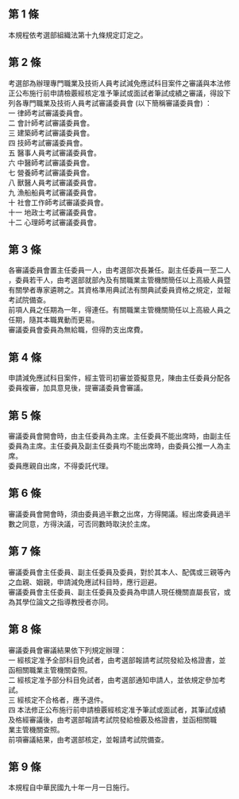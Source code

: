 第 1 條
-------
本規程依考選部組織法第十九條規定訂定之。

第 2 條
-------
考選部為辦理專門職業及技術人員考試減免應試科目案件之審議與本法修  
正公布施行前申請檢覈經核定准予筆試或面試者筆試成績之審議，得設下  
列各專門職業及技術人員考試審議委員會 (以下簡稱審議委員會) ：  
一  律師考試審議委員會。  
二  會計師考試審議委員會。  
三  建築師考試審議委員會。  
四  技師考試審議委員會。  
五  醫事人員考試審議委員會。  
六  中醫師考試審議委員會。  
七  營養師考試審議委員會。  
八  獸醫人員考試審議委員會。  
九  漁船船員考試審議委員會。  
十  社會工作師考試審議委員會。  
十一  地政士考試審議委員會。  
十二  心理師考試審議委員會。

第 3 條
-------
各審議委員會置主任委員一人，由考選部次長兼任。副主任委員一至二人  
，委員若干人，由考選部就部內及有關職業主管機關簡任以上高級人員暨  
有關學者專家遴聘之。其資格準用典試法有關典試委員資格之規定，並報  
考試院備查。  
前項人員之任期為一年，得連任。有關職業主管機關簡任以上高級人員之  
任期，隨其本職異動而更易。  
審議委員會委員為無給職，但得酌支出席費。

第 4 條
-------
申請減免應試科目案件，經主管司初審並簽擬意見，陳由主任委員分配各  
委員複審，加具意見後，提審議委員會審議。

第 5 條
-------
審議委員會開會時，由主任委員為主席。主任委員不能出席時，由副主任  
委員為主席。主任委員及副主任委員均不能出席時，由委員公推一人為主  
席。  
委員應親自出席，不得委託代理。

第 6 條
-------
審議委員會開會時，須由委員過半數之出席，方得開議。經出席委員過半  
數之同意，方得決議，可否同數時取決於主席。

第 7 條
-------
審議委員會主任委員、副主任委員及委員，對於其本人、配偶或三親等內  
之血親、姻親，申請減免應試科目時，應行迴避。  
審議委員會主任委員、副主任委員及委員為申請人現任機關直屬長官，或  
為其學位論文之指導教授者亦同。

第 8 條
-------
審議委員會審議結果依下列規定辦理：  
一  經核定准予全部科目免試者，由考選部報請考試院發給及格證書，並  
    函相關職業主管機關查照。  
二  經核定准予部分科目免試者，由考選部通知申請人，並依規定參加考  
    試。  
三  經核定不合格者，應予退件。  
四  本法修正公布施行前申請檢覈經核定准予筆試或面試者，其筆試成績  
    及格經審議後，由考選部報請考試院發給檢覈及格證書，並函相關職  
    業主管機關查照。  
前項審議結果，由考選部核定，並報請考試院備查。

第 9 條
-------
本規程自中華民國九十年一月一日施行。

